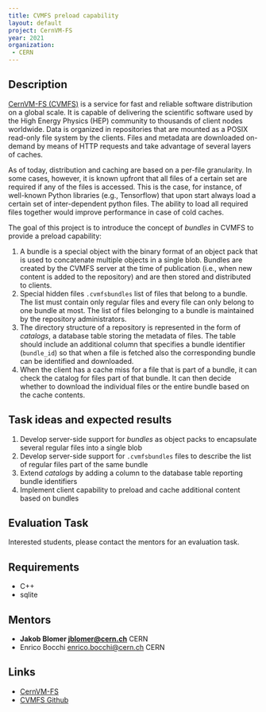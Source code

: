 ```yaml
---
title: CVMFS preload capability
layout: default
project: CernVM-FS
year: 2021
organization:
 - CERN
---
```



## Description
[CernVM-FS (CVMFS)][cvmfs] is a service for fast and reliable software distribution on a global scale. It is capable of delivering the scientific software used by the High Energy Physics (HEP) community to thousands of client nodes worldwide. Data is organized in repositories that are mounted as a POSIX read-only file system by the clients. Files and metadata are downloaded on-demand by means of HTTP requests and take advantage of several layers of caches.

As of today, distribution and caching are based on a per-file granularity. In some cases, however, it is known upfront that all files of a certain set are required if any of the files is accessed. This is the case, for instance, of well-known Python libraries (e.g., Tensorflow) that upon start always load a certain set of inter-dependent python files. The ability to load all required files together would improve performance in case of cold caches.

The goal of this project is to introduce the concept of _bundles_ in CVMFS to provide a preload capability:
  1. A bundle is a special object with the binary format of an object pack that is used to concatenate multiple objects in a single blob. Bundles are created by the CVMFS server at the time of publication (i.e., when new content is added to the repository) and are then stored and distributed to clients.
  2. Special hidden files `.cvmfsbundles` list of files that belong to a bundle. The list must contain only regular files and every file can only belong to one bundle at most. The list of files belonging to a bundle is maintained by the repository administrators.
  3. The directory structure of a repository is represented in the form of _catalogs_, a database table storing the metadata of files. The table should include an additional column that specifies a bundle identifier (`bundle_id`) so that when a file is fetched also the corresponding bundle can be identified and downloaded.
  4. When the client has a cache miss for a file that is part of a bundle, it can check the catalog for files part of that bundle. It can then decide whether to download the individual files or the entire bundle based on the cache contents.


## Task ideas and expected results
1. Develop server-side support for _bundles_ as object packs to encapsulate several regular files into a single blob
2. Develop server-side support for `.cvmfsbundles` files to describe the list of regular files part of the same bundle
3. Extend _catalogs_ by adding a column to the database table reporting bundle identifiers
4. Implement client capability to preload and cache additional content based on bundles


## Evaluation Task
Interested students, please contact the mentors for an evaluation task.


## Requirements
 * C++
 * sqlite


## Mentors
 * **Jakob Blomer [jblomer@cern.ch](mailto:jblomer@cern.ch)** CERN
 * Enrico Bocchi [enrico.bocchi@cern.ch](mailto:enrico.bocchi@cern.ch) CERN


## Links
 * [CernVM-FS][cvmfs]
 * [CVMFS Github][cvmfs-repo]


[cvmfs]: https://cernvm.cern.ch/fs/
[cvmfs-repo]: https://github.com/cvmfs/cvmfs
